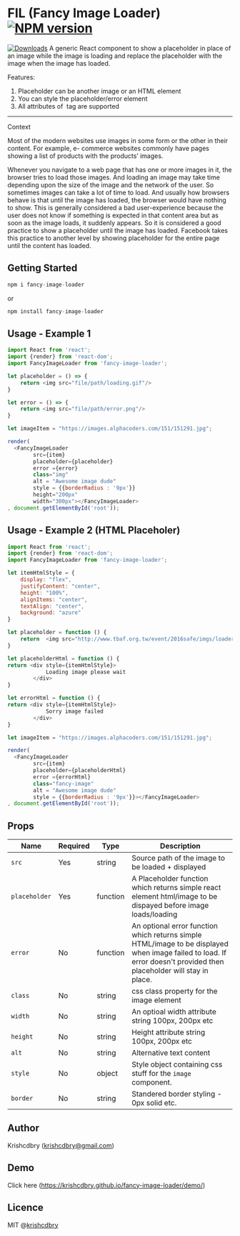 # FIL (Fancy Image Loader) [![NPM version](https://img.shields.io/npm/v/fancy-image-loader.svg)](https://www.npmjs.com/package/fancy-image-loader)
[![Downloads](http://img.shields.io/npm/dm/fancy-image-loader.svg)](https://npmjs.org/package/fancy-image-loader)
A generic React component to show a placeholder in place of an image while the image is loading
and replace the placeholder with the image when the image has loaded.

Features:
1. Placeholder can be another image or an HTML element
2. You can style the placeholder/error element
3. All attributes of <img> tag are supported

----------------------------------------------------------------------------------------------------

Context

Most of the modern websites use images in some form or the other in their content. For example, e-
commerce websites commonly have pages showing a list of products with the products’ images.

Whenever you navigate to a web page that has one or more images in it, the browser tries to load those
images. And loading an image may take time depending upon the size of the image and the network of the
user. So sometimes images can take a lot of time to load. And usually how browsers behave is that until
the image has loaded, the browser would have nothing to show.
This is generally considered a bad user-experience because the user does not know if something is
expected in that content area but as soon as the image loads, it suddenly appears. So it is considered a
good practice to show a placeholder until the image has loaded. Facebook takes this practice to another
level by showing placeholder for the entire page until the content has loaded.


Getting Started
-----

```javascript
npm i fancy-image-loader 
```

or

```javascript
npm install fancy-image-loader 
```

Usage - Example 1
-----

```javascript
import React from 'react';
import {render} from 'react-dom';
import FancyImageLoader from 'fancy-image-loader';

let placeholder = () => {
    return <img src="file/path/loading.gif"/>
}

let error = () => {
    return <img src="file/path/error.png"/>
}

let imageItem = "https://images.alphacoders.com/151/151291.jpg";

render(
  <FancyImageLoader 
        src={item}
        placeholder={placeholder}
        error ={error}
        class="img"
        alt = "Awesome image dude"
        style = {{borderRadius : '9px'}}
        height="200px"
        width="300px"></FancyImageLoader>
, document.getElementById('root'));

```

Usage - Example 2 (HTML Placeholer)
-----

```javascript
import React from 'react';
import {render} from 'react-dom';
import FancyImageLoader from 'fancy-image-loader';

let itemHtmlStyle = {
    display: "flex",
    justifyContent: "center",
    height: "100%",
    alignItems: "center",
    textAlign: "center",
    background: "azure"
}

let placeholder = function () {
    return  <img src="http://www.tbaf.org.tw/event/2016safe/imgs/loader1.gif" style={itemStyle}/>;
}

let placeholderHtml = function () {
return <div style={itemHtmlStyle}>
            Loading image please wait
        </div>  
}

let errorHtml = function () {
return <div style={itemHtmlStyle}>
            Sorry image failed
        </div>  
}

let imageItem = "https://images.alphacoders.com/151/151291.jpg";

render(
  <FancyImageLoader 
        src={item}
        placeholder={placeholderHtml}
        error ={errorHtml}
        class="fancy-image"
        alt = "Awesome image dude"
        style = {{borderRadius : '9px'}}></FancyImageLoader>
, document.getElementById('root'));

```


Props
-----

Name          | Required | Type     | Description |
--------------|----------|----------|--------------
`src`         | Yes      | string   | Source path of the image to be loaded + displayed   
`placeholder` | Yes      | function | A Placeholder function which returns simple react element html/image to be dispayed before image loads/loading
`error`       | No       | function | An optional error function which returns simple HTML/image to be displayed when image failed to load. If error doesn't provided then placeholder will stay in place.
`class`       | No       | string   | css class property for the image element
`width`       | No       | string   | An optioal width attribute string 100px, 200px etc
`height`      | No       | string   | Height attribute string 100px, 200px etc
`alt`         | No       | string   | Alternative text content
`style`       | No       | object   | Style object containing css stuff for the `image` component.
`border`      | No       | string   | Standered border styling - 0px solid etc.




## Author
Krishcdbry (krishcdbry@gmail.com)

## Demo
Click here (https://krishcdbry.github.io/fancy-image-loader/demo/)

## Licence
MIT @[krishcdbry](krishcdbry.com)
